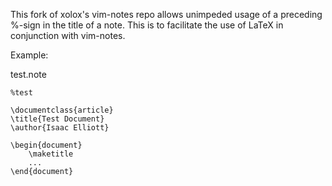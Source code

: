 This fork of xolox's vim-notes repo allows unimpeded usage of a preceding
%-sign in the title of a note. This is to facilitate the use of LaTeX in
conjunction with vim-notes.

Example:

test.note
```TeX
%test

\documentclass{article}
\title{Test Document}
\author{Isaac Elliott}

\begin{document}
    \maketitle
    ...
\end{document}

```
